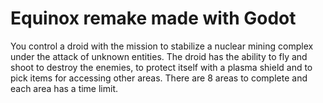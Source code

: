 Equinox remake made with Godot
==============================
You control a droid with the mission to stabilize a nuclear mining complex under the attack of unknown entities. The droid has the ability to fly and shoot to destroy the enemies, to protect itself with a plasma shield and to pick items for accessing other areas. There are 8 areas to complete and each area has a time limit.
